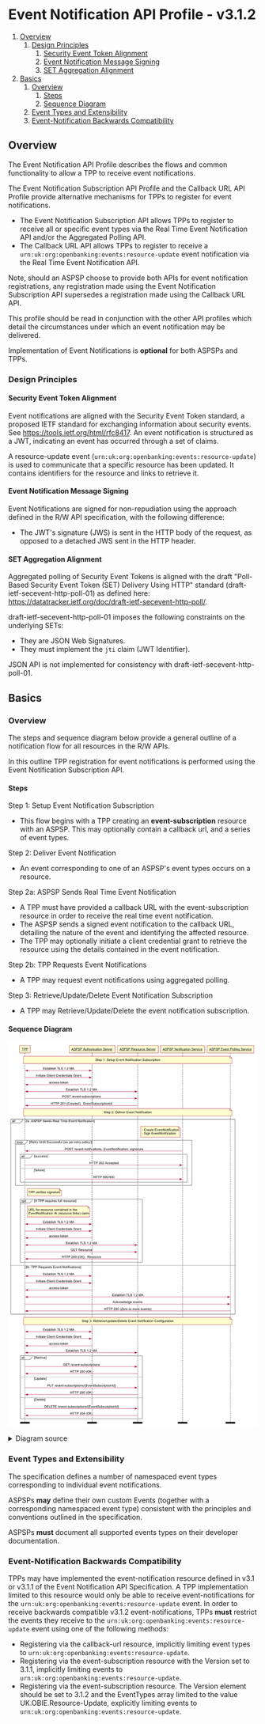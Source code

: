 ---
---
# Event Notification API Profile - v3.1.2

1. [Overview](#overview)
   1. [Design Principles](#design-principles)
      1. [Security Event Token Alignment](#security-event-token-alignment)
      2. [Event Notification Message Signing](#event-notification-message-signing)
      3. [SET Aggregation Alignment](#set-aggregation-alignment)
2. [Basics](#basics)
   1. [Overview](#overview-1)
      1. [Steps](#steps)
      2. [Sequence Diagram](#sequence-diagram)
   2. [Event Types and Extensibility](#event-types-and-extensibility)
   3. [Event-Notification Backwards Compatibility](#event-notification-backwards-compatibility)

## Overview

The Event Notification API Profile describes the flows and common functionality to allow a TPP to receive event notifications.

The Event Notification Subscription API Profile and the Callback URL API Profile provide alternative mechanisms for TPPs to register for event notifications.

- The Event Notification Subscription API allows TPPs to register to receive all or specific event types via the Real Time Event Notification API and/or the Aggregated Polling API.
- The Callback URL API allows TPPs to register to receive a `urn:uk:org:openbanking:events:resource-update` event notification via the Real Time Event Notification API.

Note, should an ASPSP choose to provide both APIs for event notification registrations, any registration made using the Event Notification Subscription API supersedes a registration made using the Callback URL API.

This profile should be read in conjunction with the other API profiles which detail the circumstances under which an event notification may be delivered.

Implementation of Event Notifications is **optional** for both ASPSPs and TPPs.

### Design Principles

#### Security Event Token Alignment

Event notifications are aligned with the Security Event Token standard, a proposed IETF standard for exchanging information about security events. See https://tools.ietf.org/html/rfc8417. An event notification is structured as a JWT, indicating an event has occurred through a set of claims.

A resource-update event (`urn:uk:org:openbanking:events:resource-update`) is used to communicate that a specific resource has been updated. It contains identifiers for the resource and links to retrieve it.

#### Event Notification Message Signing

Event Notifications are signed for non-repudiation using the approach defined in the R/W API specification, with the following difference:

- The JWT's signature (JWS) is sent in the HTTP body of the request, as opposed to a detached JWS sent in the HTTP header.

#### SET Aggregation Alignment

Aggregated polling of Security Event Tokens is aligned with the draft "Poll-Based Security Event Token (SET) Delivery Using HTTP" standard (draft-ietf-secevent-http-poll-01) as defined here: https://datatracker.ietf.org/doc/draft-ietf-secevent-http-poll/.

draft-ietf-secevent-http-poll-01 imposes the following constraints on the underlying SETs:

- They are JSON Web Signatures.
- They must implement the `jti` claim (JWT Identifier).

JSON API is not implemented for consistency with draft-ietf-secevent-http-poll-01.

## Basics

### Overview

The steps and sequence diagram below provide a general outline of a notification flow for all resources in the R/W APIs.

In this outline TPP registration for event notifications is performed using the Event Notification Subscription API.

#### Steps

Step 1: Setup Event Notification Subscription

- This flow begins with a TPP creating an **event-subscription** resource with an ASPSP. This may optionally contain a callback url, and a series of event types.

Step 2: Deliver Event Notification

- An event corresponding to one of an ASPSP's event types occurs on a resource.

Step 2a: ASPSP Sends Real Time Event Notification

- A TPP must have provided a callback URL with the event-subscription resource in order to receive the real time event notification.
- The ASPSP sends a signed event notification to the callback URL, detailing the nature of the event and identifying the affected resource.
- The TPP may optionally initiate a client credential grant to retrieve the resource using the details contained in the event notification.

Step 2b: TPP Requests Event Notifications

- A TPP may request event notifications using aggregated polling.

Step 3: Retrieve/Update/Delete Event Notification Subscription

- A TPP may Retrieve/Update/Delete the event notification subscription.

#### Sequence Diagram

![](./images/EventNotifications(Full).png)

<details>
  <summary>Diagram source</summary>

```
participant TPP
participant ASPSP Authorisation Server
participant ASPSP Resource Server
participant ASPSP Notification Service
participant ASPSP Event Polling Service

note over TPP, ASPSP Event Polling Service
Step 1: Setup Event Notification Subscription
end note

TPP <-> ASPSP Authorisation Server: Establish TLS 1.2 MA
TPP -> ASPSP Authorisation Server: Initiate Client Credentials Grant
ASPSP Authorisation Server -> TPP: access-token
TPP <-> ASPSP Resource Server: Establish TLS 1.2 MA
TPP -> ASPSP Resource Server: POST /event-subscriptions
ASPSP Resource Server -> TPP: HTTP 201 (Created),  EventSubscriptionId

note over TPP, ASPSP Event Polling Service
 Step 2: Deliver Event Notification
end note


alt 2a. ASPSP Sends Real Time Event Notification

note left of ASPSP Notification Service
- Create EventNotification
- Sign EventNotification
end note

loop Retry Until Successful (as per retry policy)
ASPSP Notification Service -> TPP: POST /event-notifications, EventNotification, signature
alt success
TPP -> ASPSP Notification Service: HTTP 202 Accepted
else failure
TPP -> ASPSP Notification Service: HTTP 500/400
end alt
end loop

note right of TPP
TPP verifies signature
end note

opt If TPP requires full resource

note right of TPP
URL for resource contained in the
EventNotification rlk (resource links) claim
end note

TPP <-> ASPSP Authorisation Server: Establish TLS 1.2 MA
TPP -> ASPSP Authorisation Server: Initiate Client Credentials Grant
ASPSP Authorisation Server -> TPP: access-token

TPP <-> ASPSP Resource Server: Establish TLS 1.2 MA
TPP -> ASPSP Resource Server: GET Resource
ASPSP Resource Server -> TPP: HTTP 200 (OK),  Resource

end opt

else 2b. TPP Requests Event Notifications

TPP <-> ASPSP Authorisation Server: Establish TLS 1.2 MA
TPP -> ASPSP Authorisation Server: Initiate Client Credentials Grant
ASPSP Authorisation Server -> TPP: access-token

TPP <-> ASPSP Event Polling Service: Establish TLS 1.2 MA
TPP -> ASPSP Event Polling Service: Acknowledge events
ASPSP Event Polling Service -> TPP: HTTP 200 (Zero or more events)

end

note over TPP, ASPSP Event Polling Service
Step 3: Retrieve/Update/Delete Event Notification Configuration
end note

TPP <-> ASPSP Authorisation Server: Establish TLS 1.2 MA
TPP -> ASPSP Authorisation Server: Initiate Client Credentials Grant
ASPSP Authorisation Server -> TPP: access-token
TPP <-> ASPSP Resource Server: Establish TLS 1.2 MA
alt Retrive
TPP -> ASPSP Resource Server: GET /event-subscriptions
ASPSP Resource Server -> TPP: HTTP 200 (OK)
else Update
TPP -> ASPSP Resource Server: PUT /event-subscriptions/{EventSubscriptionId}
ASPSP Resource Server -> TPP: HTTP 200 (OK)
else Delete
TPP -> ASPSP Resource Server: DELETE /event-subscriptions/{EventSubscriptionId}
ASPSP Resource Server -> TPP: HTTP 204 (OK)
end alt
option footer=bar
```

</details>

### Event Types and Extensibility

The specification defines a number of namespaced event types corresponding to individual event notifications.

ASPSPs **may** define their own custom Events (together with a corresponding namespaced event type) consistent with the principles and conventions outlined in the specification.

ASPSPs **must** document all supported events types on their developer documentation.

### Event-Notification Backwards Compatibility

TPPs may have implemented the event-notification resource defined in v3.1 or v3.1.1 of the Event Notification API Specification. A TPP implementation limited to this resource would only be able to receive event-notifications for the `urn:uk:org:openbanking:events:resource-update` event. In order to receive backwards compatible v3.1.2 event-notifications, TPPs **must** restrict the events they receive to the `urn:uk:org:openbanking:events:resource-update` event using one of the following methods:

- Registering via the callback-url resource, implicitly limiting event types to `urn:uk:org:openbanking:events:resource-update`.
- Registering via the event-subscription resource with the Version set to 3.1.1, implicitly limiting events to `urn:uk:org:openbanking:events:resource-update`.
- Registering via the event-subscription resource. The Version element should be set to 3.1.2 and the EventTypes array limited to the value UK.OBIE.Resource-Update, explicitly limiting events to `urn:uk:org:openbanking:events:resource-update`.
